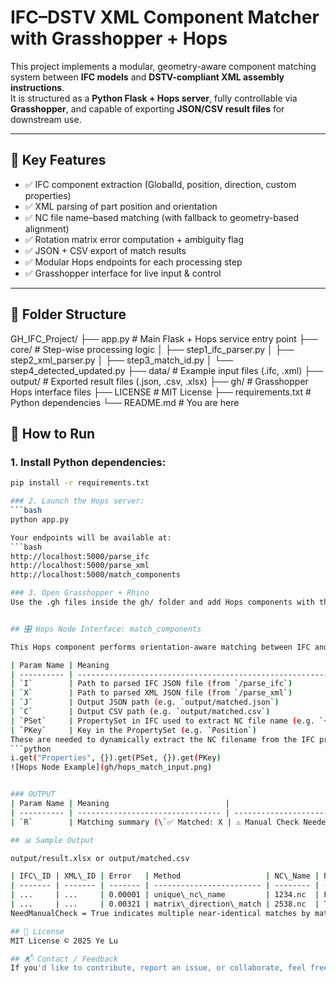 # IFC–DSTV XML Component Matcher with Grasshopper + Hops

This project implements a modular, geometry-aware component matching system between **IFC models** and **DSTV-compliant XML assembly instructions**.  
It is structured as a **Python Flask + Hops server**, fully controllable via **Grasshopper**, and capable of exporting **JSON/CSV result files** for downstream use.

---

## 🧩 Key Features

- ✅ IFC component extraction (GlobalId, position, direction, custom properties)
- ✅ XML parsing of part position and orientation
- ✅ NC file name–based matching (with fallback to geometry-based alignment)
- ✅ Rotation matrix error computation + ambiguity flag
- ✅ JSON + CSV export of match results
- ✅ Modular Hops endpoints for each processing step
- ✅ Grasshopper interface for live input & control

---

## 📁 Folder Structure

GH_IFC_Project/
├── app.py                 # Main Flask + Hops service entry point
├── core/                  # Step-wise processing logic
│   ├── step1_ifc_parser.py
│   ├── step2_xml_parser.py
│   ├── step3_match_id.py
│   └── step4_detected_updated.py
├── data/                  # Example input files (.ifc, .xml)
├── output/                # Exported result files (.json, .csv, .xlsx)
├── gh/                    # Grasshopper Hops interface files
├── LICENSE                # MIT License
├── requirements.txt       # Python dependencies
└── README.md              # You are here

## 🚀 How to Run

### 1. Install Python dependencies:

```bash
pip install -r requirements.txt

### 2. Launch the Hops server:
```bash
python app.py

Your endpoints will be available at:
```bash
http://localhost:5000/parse_ifc
http://localhost:5000/parse_xml
http://localhost:5000/match_components

### 3. Open Grasshopper + Rhino
Use the .gh files inside the gh/ folder and add Hops components with the appropriate URLs.


## 🎛️ Hops Node Interface: match_components

This Hops component performs orientation-aware matching between IFC and XML components.

| Param Name | Meaning                                                          |
| ---------- | ---------------------------------------------------------------- |
| `I`        | Path to parsed IFC JSON file (from `/parse_ifc`)                 |
| `X`        | Path to parsed XML JSON file (from `/parse_xml`)                 |
| `J`        | Output JSON path (e.g. `output/matched.json`)                    |
| `C`        | Output CSV path (e.g. `output/matched.csv`)                      |
| `PSet`     | PropertySet in IFC used to extract NC file name (e.g. `+Träger`) |
| `PKey`     | Key in the PropertySet (e.g. `Position`)                         |
These are needed to dynamically extract the NC filename from the IFC properties:
```python
i.get("Properties", {}).get(PSet, {}).get(PKey)
![Hops Node Example](gh/hops_match_input.png)


### OUTPUT
| Param Name | Meaning                          |                              |
| ---------- | -------------------------------- | ---------------------------- |
| `R`        | Matching summary (\`✅ Matched: X | ⚠️ Manual Check Needed: Y\`) |

## 📊 Sample Output

output/result.xlsx or output/matched.csv

| IFC\_ID | XML\_ID | Error   | Method                   | NC\_Name | NeedManualCheck |
| ------- | ------- | ------- | ------------------------ | -------- | --------------- |
| ...     | ...     | 0.00001 | unique\_nc\_name         | 1234.nc  | False           |
| ...     | ...     | 0.00321 | matrix\_direction\_match | 2538.nc  | True            |
NeedManualCheck = True indicates multiple near-identical matches by matrix.

## 📄 License
MIT License © 2025 Ye Lu

## 📬 Contact / Feedback
If you'd like to contribute, report an issue, or collaborate, feel free to contact Ye Lu or open a GitHub issue.










